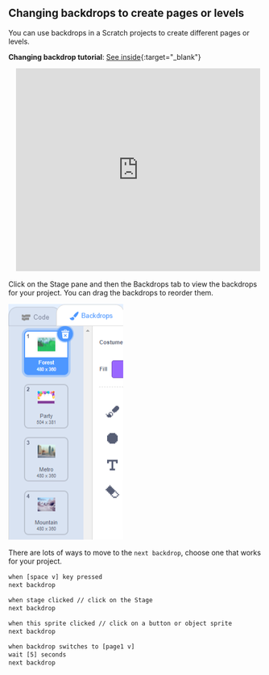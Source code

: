 ## Changing backdrops to create pages or levels

You can use backdrops in a Scratch projects to create different pages or levels.

**Changing backdrop tutorial**: [See inside](https://scratch.mit.edu/projects/498966268/editor){:target="_blank"}
<div class="scratch-preview" style="margin-left: 15px;">
  <iframe allowtransparency="true" width="485" height="402" src="https://scratch.mit.edu/projects/embed/498966268/?autostart=false" frameborder="0"></iframe>
</div>

Click on the Stage pane and then the Backdrops tab to view the backdrops for your project. You can drag the backdrops to reorder them.

![Backdrops in order](images/backdrops-in-order.png)

There are lots of ways to move to the `next backdrop`, choose one that works for your project.

```blocks3
when [space v] key pressed
next backdrop
```

```blocks3
when stage clicked // click on the Stage
next backdrop
```

```blocks3
when this sprite clicked // click on a button or object sprite
next backdrop
```

```blocks3
when backdrop switches to [page1 v]
wait [5] seconds
next backdrop
```
